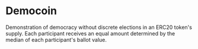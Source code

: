 # Democoin

Demonstration of democracy without discrete elections in an ERC20 token's supply. Each participant receives an equal amount determined by the median of each participant's ballot value.


